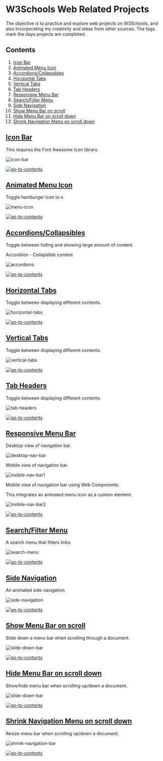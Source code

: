 # W3Schools Web Related Projects

The objective is to practice and explore web projects on W3Schools, and also incorporating my creativity and ideas from other sources. The tags mark the days projects are completed.

## Contents

1. [Icon Bar](#icon-bar)
2. [Animated Menu Icon](#animated-menu-icon)
3. [Accordions/Collapsibles](#accordionscollapsibles)
4. [Horizontal Tabs](#horizontal-tabs)
5. [Vertical Tabs](#vertical-tabs)
6. [Tab Headers](#tab-headers)
7. [Responsive Menu Bar](#responsive-menu-bar)
8. [Search/Filter Menu](#searchfilter-menu)
9. [Side Navigation](#side-navigation)
10. [Show Menu Bar on scroll](#show-menu-bar-on-scroll)
11. [Hide Menu Bar on scroll down](#hide-menu-bar-on-scroll-down)
12. [Shrink Navigation Menu on scroll down](#shrink-navigation-menu-on-scroll-down)

## [Icon Bar][1-] 

This requires the Font Awesome Icon library.

![icon-bar][1]

[![go-to-contents](/imgs/up.png "Go to contents")](#contents)

## [Animated Menu Icon][2-]

Toggle hamburger icon to x.

![menu-icon][2]

[![go-to-contents](/imgs/up.png "Go to contents")](#contents)

## [Accordions/Collapsibles][3-]

Toggle between hiding and showing large amount of content.

Accordiion - Collapsible content

![accordions][3]

[![go-to-contents](/imgs/up.png "Go to contents")](#contents)

## [Horizontal Tabs][4-]

Toggle between displaying different contents.

![horizontal-tabs][4]

[![go-to-contents](/imgs/up.png "Go to contents")](#contents)

## [Vertical Tabs][5-]

Toggle between displaying different contents.

![vertical-tabs][5]

[![go-to-contents](/imgs/up.png "Go to contents")](#contents)

## [Tab Headers][6-]

Toggle between displaying different contents.

![tab-headers][6]

[![go-to-contents](/imgs/up.png "Go to contents")](#contents)

## [Responsive Menu Bar][7-]

Desktop view of navigation bar.

![desktop-nav-bar][7-1]

Mobile view of navigation bar.

![mobile-nav-bar1][7-2]

Mobile view of navigation bar using Web Components.

This integrates an animated menu icon as a custom element.

![mobile-nav-bar2][7-3]

[![go-to-contents](/imgs/up.png "Go to contents")](#contents)

## [Search/Filter Menu][8-]

A search menu that filters links.

![search-menu][8]

[![go-to-contents](/imgs/up.png "Go to contents")](#contents)

## [Side Navigation][9-]

An animated side navigation.

![side-navigation][9]

[![go-to-contents](/imgs/up.png "Go to contents")](#contents)

## [Show Menu Bar on scroll][10-]

Slide down a menu bar when scrolling through a document.

![slide-down-bar][10]

[![go-to-contents](/imgs/up.png "Go to contents")](#contents)

## [Hide Menu Bar on scroll down][11-]

Show/hide menu bar when scrolling up/down a document.

![slide-down-bar][11]

[![go-to-contents](/imgs/up.png "Go to contents")](#contents)

## [Shrink Navigation Menu on scroll down][12-]

Resize menu bar when scrolling up/down a document.

![shrink-navigation-bar][12]

[![go-to-contents](/imgs/up.png "Go to contents")](#contents)

[1]: imgs/1-iconbar.png "Icon Bar"
[1-]: https://www.w3schools.com/howto/howto_css_icon_bar.asp "How To - Icon Bar"

[2]: imgs/2-menuicon.gif "Animated Menu Icon"
[2-]: https://www.w3schools.com/howto/howto_css_menu_icon.asp "How To - Menu Icon"

[3]: imgs/3-accordions.gif "Accordions/Collapsibles"
[3-]: https://www.w3schools.com/howto/howto_js_accordion.asp "How To - Collapsibles/Accordions"

[4]: imgs/4-horizontaltabs.gif "Horizontal Tabs"
[4-]: https://www.w3schools.com/howto/howto_js_tabs.asp "How To - Tabs"

[5]: imgs/5-verticaltabs.gif "Vertical Tabs"
[5-]: https://www.w3schools.com/howto/howto_js_vertical_tabs.asp "How To - Vertical Tabs"

[6]: imgs/6-tabheaders.gif "Tab Headers"
[6-]: https://www.w3schools.com/howto/howto_js_tab_header.asp "How To - Tab Headers"

[7-1]: imgs/7-responsivenavbar1.png "Desktop Nav Bar"
[7-2]: imgs/7-responsivenavbar2.gif "Mobile Nav Bar"
[7-3]: imgs/7-responsivenavbar3.gif "Mobile Nav Bar"
[7-]: https://www.w3schools.com/howto/howto_js_topnav_responsive.asp "How To - Responsive Top Navigation"

[8]: imgs/8-searchmenu.gif "Search Menu"
[8-]: https://www.w3schools.com/howto/howto_js_search_menu.asp "How To - Search/Filter Menu"

[9]: imgs/9-sidenavigation.gif "Side Navigation"
[9-]: https://www.w3schools.com/howto/howto_js_sidenav.asp "How To - Side Navigation"

[10]: imgs/10-slidedownbar.gif "Slide Down Menu Bar"
[10-]: https://www.w3schools.com/howto/howto_js_navbar_slide.asp "How To - Slide down a bar on scroll"

[11]: imgs/11-hidenavbarscrolldown.gif "Hide Menu Bar on scroll down"
[11-]: https://www.w3schools.com/howto/howto_js_navbar_hide_scroll.asp "How To - Hide menu bar on scroll down"

[11]: imgs/11-hidenavbarscrolldown.gif "Hide Menu Bar on scroll down"
[11-]: https://www.w3schools.com/howto/howto_js_navbar_hide_scroll.asp "How To - Hide menu bar on scroll down"

[12]: imgs/12-shrinknavbar.gif "Shrink menu bar on scroll down"
[12-]: https://www.w3schools.com/howto/howto_js_navbar_shrink_scroll.asp "How To - Shrink Navigation Menu on scroll down"
